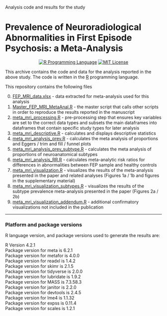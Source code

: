 Analysis code and results for the study

# Prevalence of Neuroradiological Abnormalities in First Episode Psychosis: a Meta-Analysis 

<p align="center">
	<a href="https://en.wikipedia.org/wiki/R_(programming_language)"><img
		alt="R Programming Language"
		src="https://img.shields.io/badge/Language-R-%232268BB.svg"></a>
	<a href="https://opensource.org/licenses/MIT"><img
		alt="MIT License"
		src="https://img.shields.io/badge/license-MIT-blue.svg"></a>
</p>

This archive contains the code and data for the analysis reported in the above study. The code is written in the [R](https://en.wikipedia.org/wiki/R_(programming_language)) programming language.

This repository contains the following files

0. [FEP_MRI_data.xlsx](https://github.com/vaughanbell/FEP_MRI_anormality_Meta/blob/main/FEP_MRI_data.xlsx) - data extracted for meta-analysis used for this analysis
1.  [Master_FEP_MRI_MetaAnal.R](https://github.com/grahamblackman/FEP_MRI_anormality_Meta/blob/main/Master_FEP_MRI_MetaAnal.R) - the master script that calls other scripts in order to reproduce the results reported in the manuscript
2.  [meta_mri_processing.R](https://github.com/grahamblackman/FEP_MRI_anormality_Meta/blob/main/meta_mri_processing.R) - pre-processing step that ensures key variables are set to the correct data types and subsets the main dataframes into dataframes that contain specific study types for later analysis
3. [meta_mri_descriptive.R](https://github.com/grahamblackman/FEP_MRI_anormality_Meta/blob/main/meta_mri_descriptive.R) - calculates and displays descriptive statistics
4. [meta_mri_analysis_prev.R](https://github.com/grahamblackman/FEP_MRI_anormality_Meta/blob/main/meta_mri_analysis_prev.R) - calculates the meta analysis of proportions and Eggers / trim and fill / funnel plots
5. [meta_mri_analysis_prev_subtype.R](https://github.com/grahamblackman/FEP_MRI_anormality_Meta/blob/main/meta_mri_analysis_prev_subtype.R) - calculates the meta analysis of proportions of neuroanatomical subtypes
6. [meta_mri_analysis_RR.R](https://github.com/grahamblackman/FEP_MRI_anormality_Meta/blob/main/meta_mri_analysis_RR.R) - calculates meta-analytic risk ratios for differences in abnormalities between FEP sample and healthy controls
7. [meta_mri_visualization.R](https://github.com/grahamblackman/FEP_MRI_anormality_Meta/blob/main/meta_mri_visualization.R) - visualizes the results of the meta-analysis presented in the paper and related analyses (Figures 1a / 1b and figures in the supplementary material)
8. [meta_mri_visualization_subtypes.R](https://github.com/grahamblackman/FEP_MRI_anormality_Meta/blob/main/meta_mri_visualization_subtypes.R) - visualizes the results of the subtype prevalence meta-analysis presented in the paper (Figures 2a / 2b)
9. [meta_mri_visualization_addendum.R](https://github.com/grahamblackman/FEP_MRI_anormality_Meta/blob/main/meta_mri_visualization_addendum.R) - additional confirmatory visualizations not included in the publication

---

### Platform and package versions

R language version, and package versions used to generate the results are:

R Version 4.2.1<br>
Package version for meta is 6.2.1<br>
Package version for metafor is 4.0.0<br>
Package version for readxl is 1.4.2<br>
Package version for skimr is 2.1.5<br>
Package version for tidyverse is 2.0.0<br>
Package version for lubridate is 1.9.2<br>
Package version for MASS is 7.3.58.3<br>
Package version for janitor is 2.2.0<br>
Package version for devtools is 2.4.5<br>
Package version for lme4 is 1.1.32<br>
Package version for expss is 0.11.4<br>
Package version for scales is 1.2.1<br>
